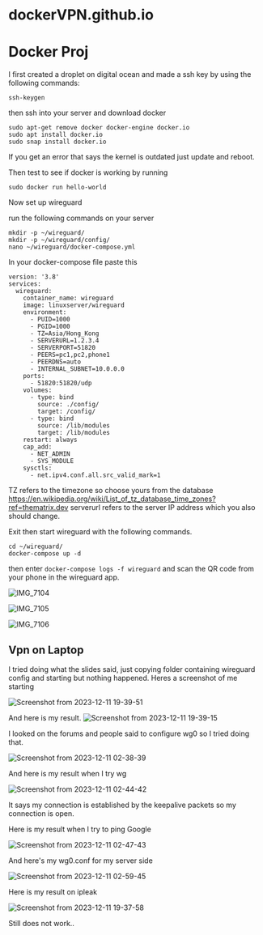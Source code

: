 # dockerVPN.github.io

# Docker Proj

I first created a droplet on digital ocean and made a ssh key by using the following commands:
```shell
ssh-keygen
```
then ssh into your server and download docker

```shell
sudo apt-get remove docker docker-engine docker.io
sudo apt install docker.io
sudo snap install docker.io
```
If you get an error that says the kernel is outdated just update and reboot.

Then test to see if docker is working by running
```shell
sudo docker run hello-world
```

Now set up wireguard

run the following commands on your server 
```shell
mkdir -p ~/wireguard/
mkdir -p ~/wireguard/config/
nano ~/wireguard/docker-compose.yml
```

In your docker-compose file paste this

```shell
version: '3.8'
services:
  wireguard:
    container_name: wireguard
    image: linuxserver/wireguard
    environment:
      - PUID=1000
      - PGID=1000
      - TZ=Asia/Hong_Kong
      - SERVERURL=1.2.3.4
      - SERVERPORT=51820
      - PEERS=pc1,pc2,phone1
      - PEERDNS=auto
      - INTERNAL_SUBNET=10.0.0.0
    ports:
      - 51820:51820/udp
    volumes:
      - type: bind
        source: ./config/
        target: /config/
      - type: bind
        source: /lib/modules
        target: /lib/modules
    restart: always
    cap_add:
      - NET_ADMIN
      - SYS_MODULE
    sysctls:
      - net.ipv4.conf.all.src_valid_mark=1
```

TZ refers to the timezone so choose yours from the database https://en.wikipedia.org/wiki/List_of_tz_database_time_zones?ref=thematrix.dev
serverurl refers to the server IP address which you also should change.


Exit then start wireguard with the following commands.
```shell
cd ~/wireguard/
docker-compose up -d
```

then enter `docker-compose logs -f wireguard`
and scan the QR code from your phone in the wireguard app.


![IMG_7104](https://github.com/brooksrog8/dockerVPN.github.io/assets/114731707/2d819030-3eb0-4644-b86c-0f4c69202d28)


![IMG_7105](https://github.com/brooksrog8/dockerVPN.github.io/assets/114731707/eba79b32-cf4c-461a-af80-398bdea5b47a)



![IMG_7106](https://github.com/brooksrog8/dockerVPN.github.io/assets/114731707/5aea2789-73e8-4f3c-8ac9-b3255945836e)


## Vpn on Laptop
I tried doing what the slides said, just copying folder containing wireguard config and starting but nothing happened. Heres a screenshot of me starting 


![Screenshot from 2023-12-11 19-39-51](https://github.com/brooksrog8/dockerVPN.github.io/assets/114731707/e9f0e78d-5c76-477a-afc1-cb7522333812)

And here is my result.
![Screenshot from 2023-12-11 19-39-15](https://github.com/brooksrog8/dockerVPN.github.io/assets/114731707/7ad6ea65-bc25-4c2a-a6e1-48943c2f3ed8)



I looked on the forums and people said to configure wg0 so I tried doing that.



![Screenshot from 2023-12-11 02-38-39](https://github.com/brooksrog8/dockerVPN.github.io/assets/114731707/73ecb2a5-7b7b-4709-96c2-ce106c55da1d)



And here is my result when I try wg

![Screenshot from 2023-12-11 02-44-42](https://github.com/brooksrog8/dockerVPN.github.io/assets/114731707/4742b90d-bc5d-48f9-9601-b854ccfa621a)


 It says my connection is established by the keepalive packets so my connection is open.

 Here is my result when I try to ping Google

![Screenshot from 2023-12-11 02-47-43](https://github.com/brooksrog8/dockerVPN.github.io/assets/114731707/810dd02d-a3e5-467d-9075-68773a57461e)


 And here's my wg0.conf for my server side

![Screenshot from 2023-12-11 02-59-45](https://github.com/brooksrog8/dockerVPN.github.io/assets/114731707/5efd45e1-15cc-44e2-badb-ba1a3693632f)


Here is my result on ipleak

![Screenshot from 2023-12-11 19-37-58](https://github.com/brooksrog8/dockerVPN.github.io/assets/114731707/7b182623-379a-4b62-954d-e8e89b1237a8)


Still does not work..
